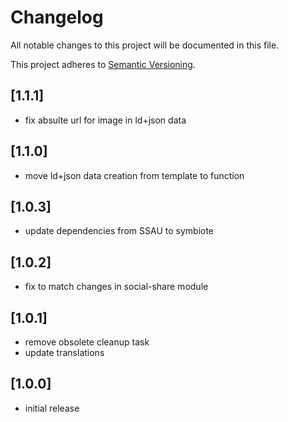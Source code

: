 # Changelog

All notable changes to this project will be documented in this file.

This project adheres to [Semantic Versioning](http://semver.org/).

## [1.1.1]

* fix absulte url for image in ld+json data

## [1.1.0]

* move ld+json data creation from template to function

## [1.0.3]

* update dependencies from SSAU to symbiote

## [1.0.2]

* fix to match changes in social-share module

## [1.0.1]

* remove obsolete cleanup task
* update translations 

## [1.0.0]

* initial release
